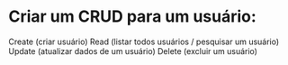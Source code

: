 # Criar um CRUD para um usuário:
Create (criar usuário)
Read (listar todos usuários / pesquisar um usuário)
Update (atualizar dados de um usuário)
Delete (excluir um usuário)
